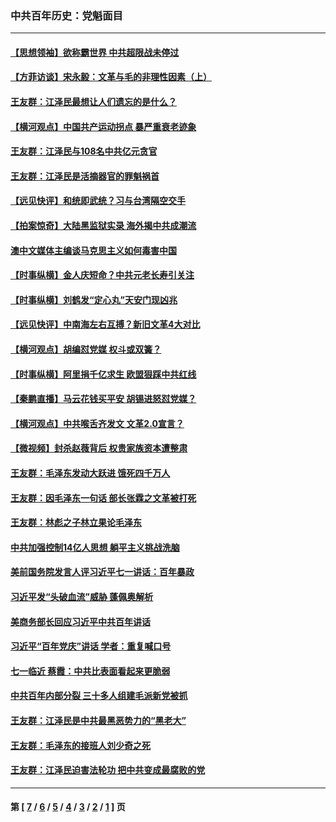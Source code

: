 ### 中共百年历史：党魁面目
---
#### [【思想领袖】欲称霸世界 中共超限战未停过](../../pages/nf1176107/n13745142.md?01240430) 
#### [【方菲访谈】宋永毅：文革与毛的非理性因素（上）](../../pages/nf1176107/n13469956.md?01240430) 
#### [王友群：江泽民最想让人们遗忘的是什么？](../../pages/nf1176107/n13408949.md?01240430) 
#### [【横河观点】中国共产运动拐点 暴严重衰老迹象](../../pages/nf1176107/n13388333.md?01240430) 
#### [王友群：江泽民与108名中共亿元贪官](../../pages/nf1176107/n13352358.md?01240430) 
#### [王友群：江泽民是活摘器官的罪魁祸首](../../pages/nf1176107/n13336903.md?01240430) 
#### [【远见快评】和统即武统？习与台湾隔空交手](../../pages/nf1176107/n13297739.md?01240430) 
#### [【拍案惊奇】大陆黑监狱实录 海外揭中共成潮流](../../pages/nf1176107/n13288853.md?01240430) 
#### [澳中文媒体主编谈马克思主义如何毒害中国](../../pages/nf1176107/n13257387.md?01240430) 
#### [【时事纵横】金人庆短命？中共元老长寿引关注](../../pages/nf1176107/n13217934.md?01240430) 
#### [【时事纵横】刘鹤发“定心丸”天安门现凶兆](../../pages/nf1176107/n13215416.md?01240430) 
#### [【远见快评】中南海左右互搏？新旧文革4大对比](../../pages/nf1176107/n13214745.md?01240430) 
#### [【横河观点】胡编怼党媒 权斗或双簧？](../../pages/nf1176107/n13210864.md?01240430) 
#### [【时事纵横】阿里捐千亿求生 欧盟狠踩中共红线](../../pages/nf1176107/n13206431.md?01240430) 
#### [【秦鹏直播】马云花钱买平安 胡锡进怒怼党媒？](../../pages/nf1176107/n13206392.md?01240430) 
#### [【横河观点】中共喉舌齐发文 文革2.0宣言？](../../pages/nf1176107/n13201248.md?01240430) 
#### [【微视频】封杀赵薇背后 权贵家族资本遭整肃](../../pages/nf1176107/n13197798.md?01240430) 
#### [王友群：毛泽东发动大跃进 饿死四千万人](../../pages/nf1176107/n13177158.md?01240430) 
#### [王友群：因毛泽东一句话 部长张霖之文革被打死](../../pages/nf1176107/n13161711.md?01240430) 
#### [王友群：林彪之子林立果论毛泽东](../../pages/nf1176107/n13128622.md?01240430) 
#### [中共加强控制14亿人思想 躺平主义挑战洗脑](../../pages/nf1176107/n13094299.md?01240430) 
#### [美前国务院发言人评习近平七一讲话：百年暴政](../../pages/nf1176107/n13066986.md?01240430) 
#### [习近平发“头破血流”威胁 蓬佩奥解析](../../pages/nf1176107/n13063604.md?01240430) 
#### [美商务部长回应习近平中共百年讲话](../../pages/nf1176107/n13062903.md?01240430) 
#### [习近平“百年党庆”讲话 学者：重复喊口号](../../pages/nf1176107/n13061411.md?01240430) 
#### [七一临近 蔡霞：中共比表面看起来更脆弱](../../pages/nf1176107/n13056418.md?01240430) 
#### [中共百年内部分裂 三十多人组建毛派新党被抓](../../pages/nf1176107/n13044023.md?01240430) 
#### [王友群：江泽民是中共最黑恶势力的“黑老大”](../../pages/nf1176107/n13022180.md?01240430) 
#### [王友群：毛泽东的接班人刘少奇之死](../../pages/nf1176107/n12991772.md?01240430) 
#### [王友群：江泽民迫害法轮功 把中共变成最腐败的党](../../pages/nf1176107/n12947347.md?01240430) 

---
#### 第 [ [7](./7.md?01240430) / [6](./6.md?01240430) / [5](./5.md?01240430) / [4](./4.md?01240430) / [3](./3.md?01240430) / [2](./2.md?01240430) / [1](./1.md?01240430) ] 页
